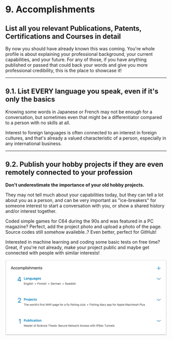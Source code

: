 # 9. Accomplishments

## List all you relevant Publications, Patents, Certifications and Courses in detail

By now you should have already known this was coming. You're whole profile is about explaining your professional background, your current capabilities, and your future. For any of those, if you have anything published or passed that could back your words and give you more professional credibility, this is the place to showcase it!

---

## 9.1. List EVERY language you speak, even if it's only the basics 

Knowing some words in Japanese or French may not be enough for a conversation, but sometimes even that might be a differentiator compared to a person with no skills at all.

Interest to foreign languages is often connected to an interest in foreign cultures, and that's already a valued characteristic of a person, especially in any international business.

---

## 9.2. Publish your hobby projects if they are even remotely connected to your profession

**Don't underestimate the importance of your old hobby projects.**

They may not tell much about your capabilities today, but they can tell a lot about you as a person, and can be very important as "ice-breakers" for someone interest to start a conversation with you, or show a shared history and/or interest together.

Coded simple games for C64 during the 90s and was featured in a PC magazine? Perfect, add the project photo and upload a photo of the page. Source codes still somehow availeble..? Even better, perfect for GitHub!

Interested in machine learning and coding some basic tests on free time? Great, if you're not already, make your project public and maybe get connected with people with similar interests!

![accomplishments](pics/accomplishments.png)
